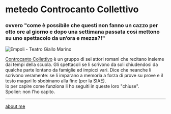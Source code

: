 # metedo Controcanto Collettivo
### ovvero "come è possibile che questi non fanno un cazzo per otto ore al giorno e dopo una settimana passata così mettono su uno spettacolo da un’ora e mezza?!"

![]( https://live.staticflickr.com/65535/51783179006_b48dbd8895.jpg "Empoli - Teatro Giallo Marino")  

[Controcanto Collettivo](https://www.controcantocollettivo.it) è un gruppo di sei attori romani che recitano insieme dai tempi della scuola. Gli spettacoli se li scrivono da soli chiudendosi da qualche parte lontano da famiglie ed impicci vari. Dice che neanche li scrivono veramente: se li imparano a memoria a forza di prove su prove e il testo magari lo sbobinano alla fine (per la SIAE).  
Io per capire come funziona li ho seguiti in queste loro "chiuse".  
Spolier: non l'ho capito.  


<!---
- [residenze](https://cacioman.github.io/controcanto001.html)  
- [riscaldamento #1](https://cacioman.github.io/controcanto002.html): metono la musica per 20 miunti (Fede bara per farlo di più)  
- [riscaldamento #2](https://cacioman.github.io/controcanto003.html): ciabate ipanemas vs Havaianas. Fanno sul serio  
- [time out](https://cacioman.github.io/controcanto004.html): i tempi non sono un problema  
- [una storia quasi vera](https://cacioman.github.io/controcanto004.html)  
- [lapsus #1](https://cacioman.github.io/controcanto005.html)  
- [lapsus #2](https://cacioman.github.io/controcanto006.html)  
- [exit strategy](https://cacioman.github.io/controcanto007.html): non essere didascalico; nel racconto bisogna sempre lasciare unavia d'uscita pe ril povero spettatore che non deve essere spinto ma se mai ammiccato verso la strata giusta. Ossessione: è didascalico?  
- [aiuto da casa](https://cacioman.github.io/controcanto008.html): nomi cose città, toponomastica   
- [mangiare bere uomo donna](https://cacioman.github.io/controcanto009.html): mangiare è una cosa seria. Sono in grado di mettere in piedi un pranzo dal nulla ma anche di perdersi in dettagli. Cucina da campo. Mille manie.  
- [quell'atmosfera lì](https://cacioman.github.io/controcanto010.html): camerini, palco, quell'atmosferaa lì  
- [il motivatore](https://cacioman.github.io/controcanto011.html)  
- [il tecnico audio](https://cacioman.github.io/controcanto012.html)  
- [thema](https://cacioman.github.io/controcanto013.html)  
- [studio preliminare](https://cacioman.github.io/controcanto014.html): viaggiare in incognito  
- [performance](https://cacioman.github.io/controcanto015.html): test, tutti migliorano, azzeccare i tempi, perdere il momento magico, carpe diem, io e il cane
- [scrittura orale](https://cacioman.github.io/controcanto016.html) Clarascrive su un quaderno musicale. lo fa per scaramanzia. C'è qualcosa di musicale i realtà: non trascrive tutte le frasi per esteso (sbobinano dopo) ma solo alcune parole chiave che poi rimangono in una specie di mantra magico tipo "generato non creato", "della stessa sostanza del padre" "jack russel 800 euro"
- [cosplayer](https://cacioman.github.io/controcanto017.html)  
- [svincoli](https://cacioman.github.io/controcanto018.html)  brutte notizie, fantacalcio, cose serie, SVINCOLI

- problemi pratici fittizi: coltellino svizzero, le gabbie
- cane sovranista
- take a nap
- affitamento è una trappola, avere i tempi comici facili è un problema?
- riccardo che dice che fail modello e mi osserva per capire come reagisco. 
- Giocare con le criptovalute
- convitato di pietra: mascherine e COVID non esitono, poi scompariranno
- costruzione dei personaggi: mettere il nome come si fa con i figli e poi immaginarsi che devono rispondere a quel modello come un personaggio di Dangeon&Dragons: Lorenza fa così, Saveri così non lo farebbe mai, io lo vedo più,
- you are an impostor. Dialogare con un vocabolario di 2000 parole sempre le stesse per tutte le commedie. Si accorgeranno che è una truffa?
- paroacce, sandali, porco due
- telefonini video tv padri spirituali: Boris, Gialappas, Bim Bum Bam (io lavoravo e c'avevo due figli). I'm a boomer
--->

---  
[about me](https://about.me/cacioman)

